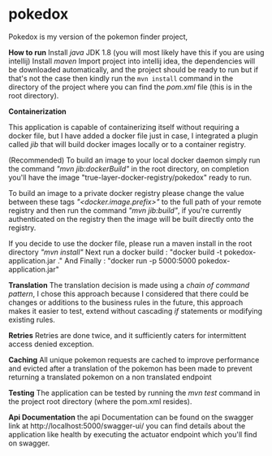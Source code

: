 # pokedox

Pokedox is my version of the pokemon finder project,

**How to run**
Install _java_ JDK 1.8 (you will most likely have this if you are using intellij)
Install _maven_
Import project into intellij idea, the dependencies will be downloaded automatically, and the project should be ready to
run but if that's not the case then kindly run the `mvn install` command in the directory of the project where you can
find the _pom.xml_ file (this is in the root directory).

**Containerization**

This application is capable of containerizing itself without requiring a docker file, but I have added a docker file
just in case, I integrated a plugin called _jib_ that will build docker images locally or to a container registry.

(Recommended) To build an image to your local docker daemon simply run the command _"mvn jib:dockerBuild"_ in the root
directory, on completion you'll have the image "true-layer-docker-registry/pokedox" ready to run.

To build an image to a private docker registry please change the value between these tags _"<docker.image.prefix>"_  to
the full path of your remote registry and then run the command _"mvn jib:build"_, if you're currently authenticated on
the registry then the image will be built directly onto the registry.

If you decide to use the docker file, please run a maven install in the root directory _"mvn install"_
Next run a docker build : "docker build -t pokedox-application.jar ."
And Finally : "docker run -p 5000:5000 pokedox-application.jar"

**Translation**
The translation decision is made using a _chain of command pattern_, I chose this approach because I considered that
there could be changes or additions to the business rules in the future, this approach makes it easier to test, extend
without cascading _if_ statements or modifying existing rules.

**Retries**
Retries are done twice, and it sufficiently caters for intermittent access denied exception.

**Caching**
All unique pokemon requests are cached to improve performance and evicted after a translation of the pokemon has been
made to prevent returning a translated pokemon on a non translated endpoint


**Testing**
The application can be tested by running the _mvn test_ command in the project root directory (where the pom.xml resides). 

**Api Documentation**
the api Documentation can be found on the swagger link at http://localhost:5000/swagger-ui/
you can find details about the application like health by executing the actuator endpoint which you'll find on swagger.
